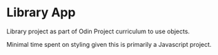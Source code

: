# Library App
Library project as part of Odin Project curriculum to use objects.

Minimal time spent on styling given this is primarily a Javascript project.
